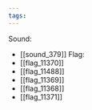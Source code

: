 ```yaml
---
tags:
---
```

Sound:
- [[sound_379]]
Flag:
- [[flag_11370]]
- [[flag_11488]]
- [[flag_11369]]
- [[flag_11368]]
- [[flag_11371]]
